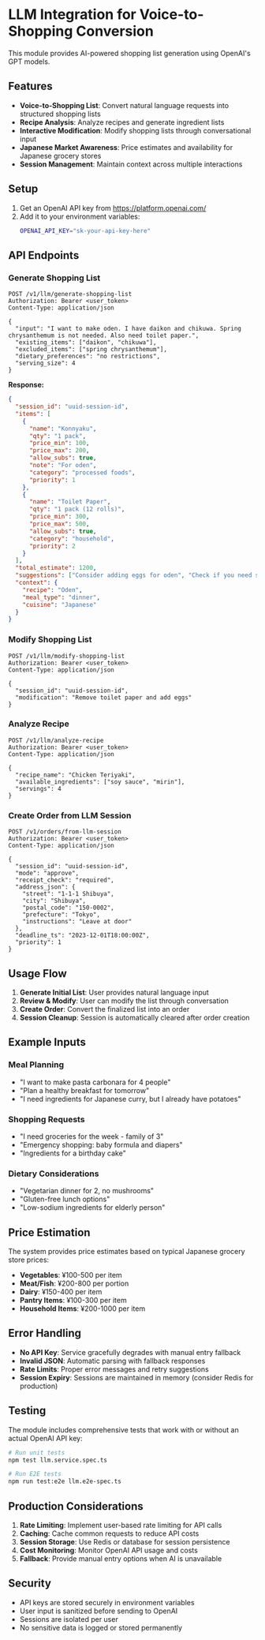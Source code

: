 # LLM Integration for Voice-to-Shopping Conversion

This module provides AI-powered shopping list generation using OpenAI's GPT models.

## Features

- **Voice-to-Shopping List**: Convert natural language requests into structured shopping lists
- **Recipe Analysis**: Analyze recipes and generate ingredient lists
- **Interactive Modification**: Modify shopping lists through conversational input
- **Japanese Market Awareness**: Price estimates and availability for Japanese grocery stores
- **Session Management**: Maintain context across multiple interactions

## Setup

1. Get an OpenAI API key from https://platform.openai.com/
2. Add it to your environment variables:
   ```bash
   OPENAI_API_KEY="sk-your-api-key-here"
   ```

## API Endpoints

### Generate Shopping List
```http
POST /v1/llm/generate-shopping-list
Authorization: Bearer <user_token>
Content-Type: application/json

{
  "input": "I want to make oden. I have daikon and chikuwa. Spring chrysanthemum is not needed. Also need toilet paper.",
  "existing_items": ["daikon", "chikuwa"],
  "excluded_items": ["spring chrysanthemum"],
  "dietary_preferences": "no restrictions",
  "serving_size": 4
}
```

**Response:**
```json
{
  "session_id": "uuid-session-id",
  "items": [
    {
      "name": "Konnyaku",
      "qty": "1 pack",
      "price_min": 100,
      "price_max": 200,
      "allow_subs": true,
      "note": "For oden",
      "category": "processed foods",
      "priority": 1
    },
    {
      "name": "Toilet Paper",
      "qty": "1 pack (12 rolls)",
      "price_min": 300,
      "price_max": 500,
      "allow_subs": true,
      "category": "household",
      "priority": 2
    }
  ],
  "total_estimate": 1200,
  "suggestions": ["Consider adding eggs for oden", "Check if you need soy sauce"],
  "context": {
    "recipe": "Oden",
    "meal_type": "dinner",
    "cuisine": "Japanese"
  }
}
```

### Modify Shopping List
```http
POST /v1/llm/modify-shopping-list
Authorization: Bearer <user_token>
Content-Type: application/json

{
  "session_id": "uuid-session-id",
  "modification": "Remove toilet paper and add eggs"
}
```

### Analyze Recipe
```http
POST /v1/llm/analyze-recipe
Authorization: Bearer <user_token>
Content-Type: application/json

{
  "recipe_name": "Chicken Teriyaki",
  "available_ingredients": ["soy sauce", "mirin"],
  "servings": 4
}
```

### Create Order from LLM Session
```http
POST /v1/orders/from-llm-session
Authorization: Bearer <user_token>
Content-Type: application/json

{
  "session_id": "uuid-session-id",
  "mode": "approve",
  "receipt_check": "required",
  "address_json": {
    "street": "1-1-1 Shibuya",
    "city": "Shibuya",
    "postal_code": "150-0002",
    "prefecture": "Tokyo",
    "instructions": "Leave at door"
  },
  "deadline_ts": "2023-12-01T18:00:00Z",
  "priority": 1
}
```

## Usage Flow

1. **Generate Initial List**: User provides natural language input
2. **Review & Modify**: User can modify the list through conversation
3. **Create Order**: Convert the finalized list into an order
4. **Session Cleanup**: Session is automatically cleared after order creation

## Example Inputs

### Meal Planning
- "I want to make pasta carbonara for 4 people"
- "Plan a healthy breakfast for tomorrow"
- "I need ingredients for Japanese curry, but I already have potatoes"

### Shopping Requests
- "I need groceries for the week - family of 3"
- "Emergency shopping: baby formula and diapers"
- "Ingredients for a birthday cake"

### Dietary Considerations
- "Vegetarian dinner for 2, no mushrooms"
- "Gluten-free lunch options"
- "Low-sodium ingredients for elderly person"

## Price Estimation

The system provides price estimates based on typical Japanese grocery store prices:

- **Vegetables**: ¥100-500 per item
- **Meat/Fish**: ¥200-800 per portion
- **Dairy**: ¥150-400 per item
- **Pantry Items**: ¥100-300 per item
- **Household Items**: ¥200-1000 per item

## Error Handling

- **No API Key**: Service gracefully degrades with manual entry fallback
- **Invalid JSON**: Automatic parsing with fallback responses
- **Rate Limits**: Proper error messages and retry suggestions
- **Session Expiry**: Sessions are maintained in memory (consider Redis for production)

## Testing

The module includes comprehensive tests that work with or without an actual OpenAI API key:

```bash
# Run unit tests
npm test llm.service.spec.ts

# Run E2E tests
npm run test:e2e llm.e2e-spec.ts
```

## Production Considerations

1. **Rate Limiting**: Implement user-based rate limiting for API calls
2. **Caching**: Cache common requests to reduce API costs
3. **Session Storage**: Use Redis or database for session persistence
4. **Cost Monitoring**: Monitor OpenAI API usage and costs
5. **Fallback**: Provide manual entry options when AI is unavailable

## Security

- API keys are stored securely in environment variables
- User input is sanitized before sending to OpenAI
- Sessions are isolated per user
- No sensitive data is logged or stored permanently